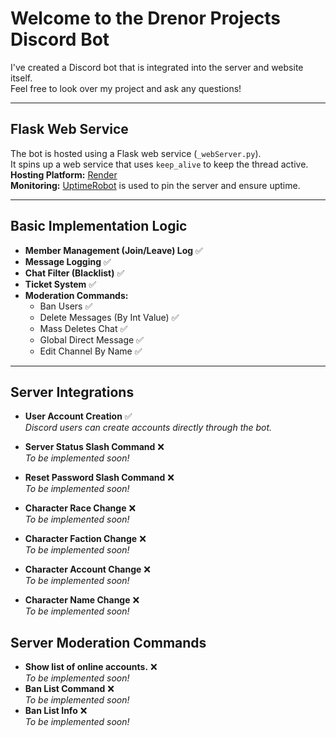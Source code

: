 # Welcome to the Drenor Projects Discord Bot

I've created a Discord bot that is integrated into the server and website itself.  
Feel free to look over my project and ask any questions!

---

## Flask Web Service

The bot is hosted using a Flask web service (`_webServer.py`).  
It spins up a web service that uses `keep_alive` to keep the thread active.  
**Hosting Platform:** [Render](https://render.com)  
**Monitoring:** [UptimeRobot](https://uptimerobot.com) is used to pin the server and ensure uptime.

---

## Basic Implementation Logic

- **Member Management (Join/Leave) Log** ✅
- **Message Logging** ✅
- **Chat Filter (Blacklist)** ✅
- **Ticket System** ✅
- **Moderation Commands:**
  - Ban Users ✅
  - Delete Messages (By Int Value) ✅
  - Mass Deletes Chat ✅
  - Global Direct Message ✅
  - Edit Channel By Name ✅

---

## Server Integrations

- **User Account Creation** ✅  
  _Discord users can create accounts directly through the bot._
  
- **Server Status Slash Command** ❌  
  _To be implemented soon!_
- **Reset Password Slash Command** ❌  
  _To be implemented soon!_
- **Character Race Change** ❌  
  _To be implemented soon!_
- **Character Faction Change** ❌  
  _To be implemented soon!_
- **Character Account Change** ❌  
  _To be implemented soon!_
- **Character Name Change** ❌  
  _To be implemented soon!_
  

## Server Moderation Commands
- **Show list of online accounts.** ❌  
  _To be implemented soon!_
- **Ban List Command** ❌  
  _To be implemented soon!_
- **Ban List Info** ❌  
  _To be implemented soon!_

  
 
